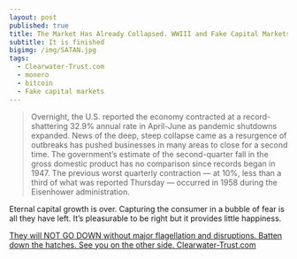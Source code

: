 ```yaml
---
layout: post
published: true
title: The Market Has Already Collapsed. WWIII and Fake Capital Markets
subtitle: It is finished
bigimg: /img/SATAN.jpg
tags:
  - Clearwater-Trust.com
  - monero
  - bitcoin
  - Fake capital markets
---
```

> Overnight, the U.S. reported the economy contracted at a record-shattering 32.9% annual rate in April-June as pandemic shutdowns expanded.
News of the deep, steep collapse came as a resurgence of outbreaks has pushed businesses in many areas to close for a second time. The government’s estimate of the second-quarter fall in the gross domestic product has no comparison since records began in 1947. The previous worst quarterly contraction — at 10%, less than a third of what was reported Thursday — occurred in 1958 during the Eisenhower administration.

Eternal capital growth is over. Capturing the consumer in a bubble of fear is all they have left. It’s pleasurable to be right but it provides little happiness.

[They will NOT GO DOWN without major flagellation and disruptions. Batten down the hatches. See you on the other side. Clearwater-Trust.com](https://clearwater-trust.com)

